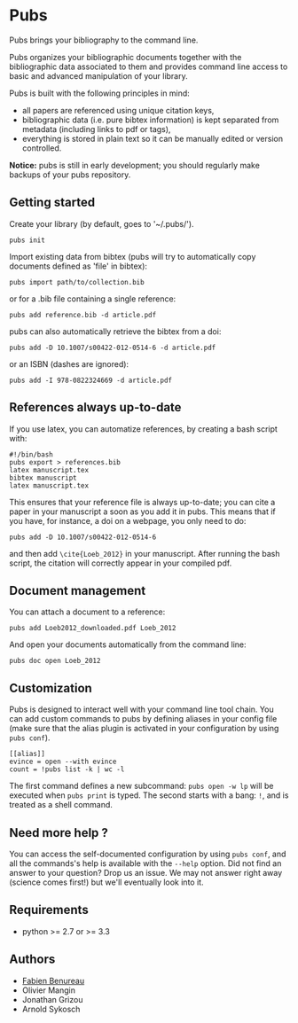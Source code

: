 # Pubs

Pubs brings your bibliography to the command line.

Pubs organizes your bibliographic documents together with the bibliographic data associated to them and provides command line access to basic and advanced manipulation of your library.

Pubs is built with the following principles in mind:

 - all papers are referenced using unique citation keys,
 - bibliographic data (i.e. pure bibtex information) is kept separated from metadata (including links to pdf or tags),
 - everything is stored in plain text so it can be manually edited or version controlled.

**Notice:** pubs is still in early development; you should regularly make backups of your pubs repository.


## Getting started

Create your library (by default, goes to '~/.pubs/').

    pubs init

Import existing data from bibtex (pubs will try to automatically copy documents defined as 'file' in bibtex):

    pubs import path/to/collection.bib

or for a .bib file containing a single reference:

    pubs add reference.bib -d article.pdf

pubs can also automatically retrieve the bibtex from a doi:

    pubs add -D 10.1007/s00422-012-0514-6 -d article.pdf

or an ISBN (dashes are ignored):

    pubs add -I 978-0822324669 -d article.pdf


## References always up-to-date

If you use latex, you can automatize references, by creating a bash script with:

    #!/bin/bash
    pubs export > references.bib
    latex manuscript.tex
    bibtex manuscript
    latex manuscript.tex

This ensures that your reference file is always up-to-date; you can cite a paper in your manuscript a soon as you add it in pubs. This means that if you have, for instance, a doi on a webpage, you only need to do:

    pubs add -D 10.1007/s00422-012-0514-6

and then add `\cite{Loeb_2012}` in your manuscript. After running the bash script, the citation will correctly appear in your compiled pdf.


## Document management

You can attach a document to a reference:

    pubs add Loeb2012_downloaded.pdf Loeb_2012

And open your documents automatically from the command line:

    pubs doc open Loeb_2012


## Customization

Pubs is designed to interact well with your command line tool chain.
You can add custom commands to pubs by defining aliases in your config file (make sure that the alias plugin is activated in your configuration by using `pubs conf`).

    [[alias]]
    evince = open --with evince
    count = !pubs list -k | wc -l

The first command defines a new subcommand: `pubs open -w lp` will be executed when `pubs print` is typed.
The second starts with a bang: `!`, and is treated as a shell command.


## Need more help ?

You can access the self-documented configuration by using `pubs conf`, and all the commands's help is available with the `--help` option. Did not find an answer to your question? Drop us an issue. We may not answer right away (science comes first!) but we'll eventually look into it.


## Requirements

- python >= 2.7 or >= 3.3


## Authors

- [Fabien Benureau](http://fabien.benureau.com)
- Olivier Mangin
- Jonathan Grizou
- Arnold Sykosch
